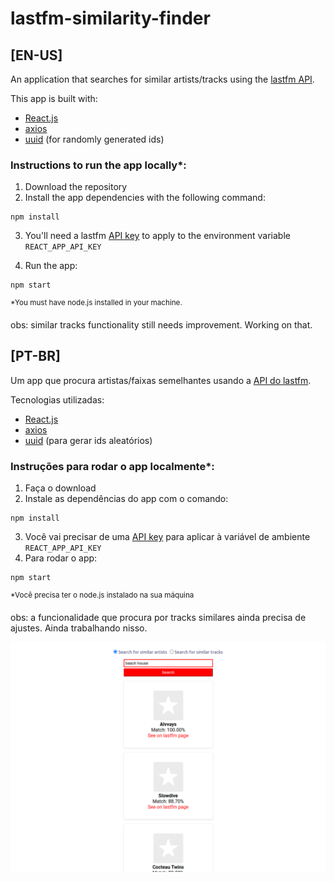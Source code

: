 # lastfm-similarity-finder

## [EN-US]
An application that searches for similar artists/tracks using the [lastfm API](https://www.last.fm/api/intro).

This app is built with:

- [React.js](https://reactjs.org/docs/getting-started.html)
- [axios](https://axios-http.com/docs/intro)
- [uuid](https://www.npmjs.com/package/uuid) (for randomly generated ids)

### Instructions to run the app locally*:

1. Download the repository
2. Install the app dependencies with the following command:
```
npm install
```
3. You'll need a lastfm [API key](https://www.last.fm/api/account/create) to apply to the environment variable `REACT_APP_API_KEY`

4. Run the app:
```
npm start
```
<sup>*You must have node.js installed in your machine.</sup>

obs: similar tracks functionality still needs improvement. Working on that.

## [PT-BR]

Um app que procura artistas/faixas semelhantes usando a [API do lastfm](https://www.last.fm/api/intro).

Tecnologias utilizadas:

- [React.js](https://reactjs.org/docs/getting-started.html)
- [axios](https://axios-http.com/docs/intro)
- [uuid](https://www.npmjs.com/package/uuid) (para gerar ids aleatórios)

### Instruções para rodar o app localmente*:

1. Faça o download
2. Instale as dependências do app com o comando:
```
npm install
```
3. Você vai precisar de uma [API key](https://www.last.fm/api/account/create) para aplicar à variável de ambiente `REACT_APP_API_KEY`
4. Para rodar o app:
```
npm start
```
<sup>*Você precisa ter o node.js instalado na sua máquina</sup>

obs: a funcionalidade que procura por tracks similares ainda precisa de ajustes. Ainda trabalhando nisso.

![preview image](preview/print.png)
